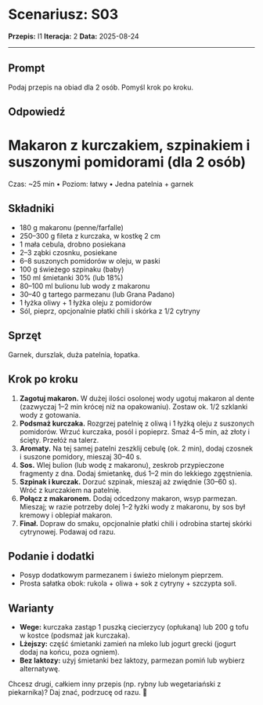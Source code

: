 ﻿# Scenariusz: S03
**Przepis:** I1
**Iteracja:** 2
**Data:** 2025-08-24

---

## Prompt
Podaj przepis na obiad dla 2 osób. Pomyśl krok po kroku.


## Odpowiedź
# Makaron z kurczakiem, szpinakiem i suszonymi pomidorami (dla 2 osób)

Czas: \~25 min • Poziom: łatwy • Jedna patelnia + garnek

## Składniki

* 180 g makaronu (penne/farfalle)
* 250–300 g fileta z kurczaka, w kostkę 2 cm
* 1 mała cebula, drobno posiekana
* 2–3 ząbki czosnku, posiekane
* 6–8 suszonych pomidorów w oleju, w paski
* 100 g świeżego szpinaku (baby)
* 150 ml śmietanki 30% (lub 18%)
* 80–100 ml bulionu lub wody z makaronu
* 30–40 g tartego parmezanu (lub Grana Padano)
* 1 łyżka oliwy + 1 łyżka oleju z pomidorów
* Sól, pieprz, opcjonalnie płatki chili i skórka z 1/2 cytryny

## Sprzęt

Garnek, durszlak, duża patelnia, łopatka.

## Krok po kroku

1. **Zagotuj makaron.** W dużej ilości osolonej wody ugotuj makaron al dente (zazwyczaj 1–2 min krócej niż na opakowaniu). Zostaw ok. 1/2 szklanki wody z gotowania.
2. **Podsmaż kurczaka.** Rozgrzej patelnię z oliwą i 1 łyżką oleju z suszonych pomidorów. Wrzuć kurczaka, posól i popieprz. Smaż 4–5 min, aż złoty i ścięty. Przełóż na talerz.
3. **Aromaty.** Na tej samej patelni zeszklij cebulę (ok. 2 min), dodaj czosnek i suszone pomidory, mieszaj 30–40 s.
4. **Sos.** Wlej bulion (lub wodę z makaronu), zeskrob przypieczone fragmenty z dna. Dodaj śmietankę, duś 1–2 min do lekkiego zgęstnienia.
5. **Szpinak i kurczak.** Dorzuć szpinak, mieszaj aż zwiędnie (30–60 s). Wróć z kurczakiem na patelnię.
6. **Połącz z makaronem.** Dodaj odcedzony makaron, wsyp parmezan. Mieszaj; w razie potrzeby dolej 1–2 łyżki wody z makaronu, by sos był kremowy i oblepiał makaron.
7. **Finał.** Dopraw do smaku, opcjonalnie płatki chili i odrobina startej skórki cytrynowej. Podawaj od razu.

## Podanie i dodatki

* Posyp dodatkowym parmezanem i świeżo mielonym pieprzem.
* Prosta sałatka obok: rukola + oliwa + sok z cytryny + szczypta soli.

## Warianty

* **Wege:** kurczaka zastąp 1 puszką ciecierzycy (opłukaną) lub 200 g tofu w kostce (podsmaż jak kurczaka).
* **Lżejszy:** część śmietanki zamień na mleko lub jogurt grecki (jogurt dodaj na końcu, poza ogniem).
* **Bez laktozy:** użyj śmietanki bez laktozy, parmezan pomiń lub wybierz alternatywę.

Chcesz drugi, całkiem inny przepis (np. rybny lub wegetariański z piekarnika)? Daj znać, podrzucę od razu. 🍝

